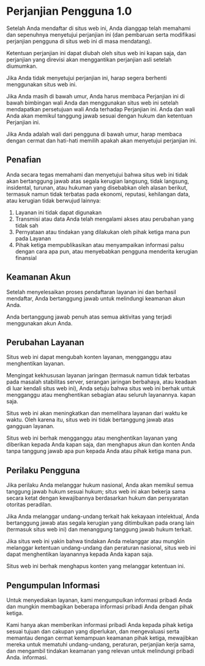# Perjanjian Pengguna 1.0

Setelah Anda mendaftar di situs web ini, Anda dianggap telah memahami dan sepenuhnya menyetujui perjanjian ini (dan pembaruan serta modifikasi perjanjian pengguna di situs web ini di masa mendatang).

Ketentuan perjanjian ini dapat diubah oleh situs web ini kapan saja, dan perjanjian yang direvisi akan menggantikan perjanjian asli setelah diumumkan.

Jika Anda tidak menyetujui perjanjian ini, harap segera berhenti menggunakan situs web ini.

Jika Anda masih di bawah umur, Anda harus membaca Perjanjian ini di bawah bimbingan wali Anda dan menggunakan situs web ini setelah mendapatkan persetujuan wali Anda terhadap Perjanjian ini. Anda dan wali Anda akan memikul tanggung jawab sesuai dengan hukum dan ketentuan Perjanjian ini.

Jika Anda adalah wali dari pengguna di bawah umur, harap membaca dengan cermat dan hati-hati memilih apakah akan menyetujui perjanjian ini.

## Penafian

Anda secara tegas memahami dan menyetujui bahwa situs web ini tidak akan bertanggung jawab atas segala kerugian langsung, tidak langsung, insidental, turunan, atau hukuman yang disebabkan oleh alasan berikut, termasuk namun tidak terbatas pada ekonomi, reputasi, kehilangan data, atau kerugian tidak berwujud lainnya:

1. Layanan ini tidak dapat digunakan
1. Transmisi atau data Anda telah mengalami akses atau perubahan yang tidak sah
1. Pernyataan atau tindakan yang dilakukan oleh pihak ketiga mana pun pada Layanan
1. Pihak ketiga mempublikasikan atau menyampaikan informasi palsu dengan cara apa pun, atau menyebabkan pengguna menderita kerugian finansial

## Keamanan Akun

Setelah menyelesaikan proses pendaftaran layanan ini dan berhasil mendaftar, Anda bertanggung jawab untuk melindungi keamanan akun Anda.

Anda bertanggung jawab penuh atas semua aktivitas yang terjadi menggunakan akun Anda.

## Perubahan Layanan

Situs web ini dapat mengubah konten layanan, mengganggu atau menghentikan layanan.

Mengingat kekhususan layanan jaringan (termasuk namun tidak terbatas pada masalah stabilitas server, serangan jaringan berbahaya, atau keadaan di luar kendali situs web ini), Anda setuju bahwa situs web ini berhak untuk mengganggu atau menghentikan sebagian atau seluruh layanannya. kapan saja.

Situs web ini akan meningkatkan dan memelihara layanan dari waktu ke waktu. Oleh karena itu, situs web ini tidak bertanggung jawab atas gangguan layanan.

Situs web ini berhak mengganggu atau menghentikan layanan yang diberikan kepada Anda kapan saja, dan menghapus akun dan konten Anda tanpa tanggung jawab apa pun kepada Anda atau pihak ketiga mana pun.

## Perilaku Pengguna

Jika perilaku Anda melanggar hukum nasional, Anda akan memikul semua tanggung jawab hukum sesuai hukum; situs web ini akan bekerja sama secara ketat dengan kewajibannya berdasarkan hukum dan persyaratan otoritas peradilan.

Jika Anda melanggar undang-undang terkait hak kekayaan intelektual, Anda bertanggung jawab atas segala kerugian yang ditimbulkan pada orang lain (termasuk situs web ini) dan menanggung tanggung jawab hukum terkait.

Jika situs web ini yakin bahwa tindakan Anda melanggar atau mungkin melanggar ketentuan undang-undang dan peraturan nasional, situs web ini dapat menghentikan layanannya kepada Anda kapan saja.

Situs web ini berhak menghapus konten yang melanggar ketentuan ini.

## Pengumpulan Informasi

Untuk menyediakan layanan, kami mengumpulkan informasi pribadi Anda dan mungkin membagikan beberapa informasi pribadi Anda dengan pihak ketiga.

Kami hanya akan memberikan informasi pribadi Anda kepada pihak ketiga sesuai tujuan dan cakupan yang diperlukan, dan mengevaluasi serta memantau dengan cermat kemampuan keamanan pihak ketiga, mewajibkan mereka untuk mematuhi undang-undang, peraturan, perjanjian kerja sama, dan mengambil tindakan keamanan yang relevan untuk melindungi pribadi Anda. informasi.